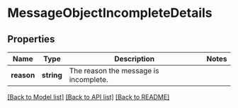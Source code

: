# MessageObjectIncompleteDetails

## Properties
Name | Type | Description | Notes
------------ | ------------- | ------------- | -------------
**reason** | **string** | The reason the message is incomplete. | 

[[Back to Model list]](../README.md#documentation-for-models) [[Back to API list]](../README.md#documentation-for-api-endpoints) [[Back to README]](../README.md)



